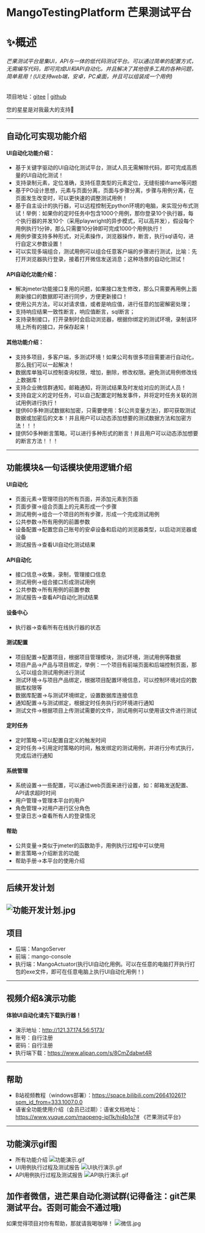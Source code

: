 # MangoTestingPlatform  芒果测试平台
# ✨️概述
###### 芒果测试平台是集UI，API与一体的低代码测试平台。可以通过简单的配置方式，无需编写代码，即可完成UI和API自动化。并且解决了其他很多工具的各种问题，简单易用！(UI支持web端，安卓，PC桌面，并且可以组装成一个用例)
项目地址：[gitee](https://gitee.com/mao-peng/MangoTestingPlatform)    |    [github](https://github.com/maopengg/MangoTestingPlatform) 

您的星星是对我最大的支持💖

---
## 自动化可实现功能介绍
#### UI自动化功能介绍：
* 基于关键字驱动的UI自动化测试平台，测试人员无需解除代码，即可完成高质量的UI自动化测试！
* 支持录制元素，定位准确，支持任意类型的元素定位，无缝衔接iframe等问题
* 基于PO设计思想，元素与页面分离，页面与步骤分离，步骤与用例分离，在页面发生改变时，可以更快速的调整测试用例！
* 基于自主设计的执行器，可以远程控制无python环境的电脑，来实现分布式测试！举例：如果你的定时任务中包含1000个用例，那你登录10个执行器，每个执行器的并发10个（采用playwright的异步模式，可以高并发），假设每个用例执行1分钟，那么只需要10分钟即可完成1000个用例执行！
* 用例步骤支持多种形式，对元素操作，浏览器操作，断言，执行sql语句，进行自定义参数设置！
* 可以实现多端组合，测试用例可以组合任意客户端的步骤进行测试，比喻：先打开浏览器执行登录，接着打开微信发送消息；这种场景的自动化测试！

#### API自动化功能介绍：
* 解决jmeter功能接口复用的问题，如果接口发生修改，那么只需要再用例上面刷新接口的数据即可进行同步，方便更新接口！
* 使用公共方法，可以对请求值，或者是响应值，进行任意的加密解密处理；
* 支持响应结果一致性断言，响应值断言，sql断言；
* 支持录制接口，打开录制时会启动浏览器，根据你绑定的测试环境，录制该环境上所有的接口，并保存起来！

#### 其他功能介绍：
* 支持多项目，多客户端，多测试环境！如果公司有很多项目需要进行自动化，那么我们可以一起解决！
* 数据库单独可以控制查询权限，增加，删除，修改权限。避免测试用例修改线上数据库！
* 支持企业微信群通知，邮箱通知，将测试结果及时发给对应的测试人员！
* 支持自定义的定时任务，可以自己配置定时触发事件，并将定时任务关联的测试用例进行执行！
* 提供60多种测试数据和加密，只需要使用：${公共变量方法}，即可获取测试数据或加密后的文本！并且用户可以动态添加想要的测试数据方法和加密方法！！！
* 提供50多种断言策略，可以进行多种形式的断言！并且用户可以动态添加想要的断言方法！！！
---
## 功能模块&一句话模块使用逻辑介绍
#### UI自动化
* 页面元素->管理项目的所有页面，并添加元素到页面
* 页面步骤->组合页面上的元素形成一个步骤
* 测试用例->组合一个项目的所有步骤，形成一个完成测试用例
* 公共参数->所有用例的前置参数
* 设备配置->配置您自己账号的安卓设备和启动的浏览器类型，以启动浏览器或设备
* 测试报告->查看UI自动化测试结果
#### API自动化
* 接口信息->收集，录制，管理接口信息
* 测试用例->组合接口形成测试用例
* 公共参数->所有用例的前置参数
* 测试报告->查看API自动化测试结果
#### 设备中心
* 执行器->查看所有在线执行器的状态
#### 测试配置
* 项目配置->配置项目，根据项目管理模块，测试环境，测试用例等数据
* 项目产品->产品与项目绑定，举例：一个项目有前端页面和后端控制页面，那么可以组合测试用例进行测试
* 测试环境->与项目产品绑定，根据项目配置环境信息，可以控制环境对应的数据库权限等
* 数据库配置->与测试环境绑定，设置数据库连接信息
* 通知配置->与测试绑定，根据定时任务执行的环境进行通知
* 测试文件->根据项目上传测试需要的文件，测试用例可以使用该文件进行测试
#### 定时任务
* 定时策略->可以配置自定义的触发时间
* 定时任务->引用定时策略的时间，触发绑定的测试用例，并进行分布式执行，完成后进行通知
#### 系统管理
* 系统设置->一些配置，可以通过web页面来进行设置，如：邮箱发送配置、API请求超时时间
* 用户管理->管理本平台的用户
* 角色管理->对用户进行区分角色
* 登录日志->查看所有人的登录情况
#### 帮助
* 公共变量->类似于jmeter的函数助手，用例执行过程中可以使用
* 断言策略->介绍断言的功能
* 帮助手册->本平台的使用介绍
---
## 后续开发计划
![功能开发计划.jpg](功能开发计划.jpg)
---
## 项目
* 后端：MangoServer
* 前端：mango-console
* 执行端：MangoActuator(执行UI自动化用例。可以在任意的电脑打开执行打包的exe文件，即可在任意电脑上执行UI自动化用例！)
---
## 视频介绍&演示功能
#### 体验UI自动化请先下载执行器！
* 演示地址：http://121.37.174.56:5173/
* 账号：自行注册
* 密码：自行注册
* 执行端下载：https://www.alipan.com/s/8CmZdabwt4R
---
## 帮助
* B站视频教程（windows部署）：https://space.bilibili.com/266410261?spm_id_from=333.1007.0.0
* 语雀全功能使用介绍（会员已过期）：语雀文档地址：https://www.yuque.com/maopeng-ipl1k/hi4b1o?# 《芒果测试平台》
---
## 功能演示gif图
* 所有功能介绍
![功能演示.gif](功能演示.gif)
* UI用例执行过程及测试报告
![UI执行演示.gif](UI执行演示.gif)
* API用例执行过程及测试报告
![API执行演示.gif](API执行演示.gif)
## 加作者微信，进芒果自动化测试群(记得备注：git芒果测试平台。否则可能会不通过哦)
如果觉得项目对你有帮助，那就请我喝咖啡！
![微信.jpg](微信.jpg)
